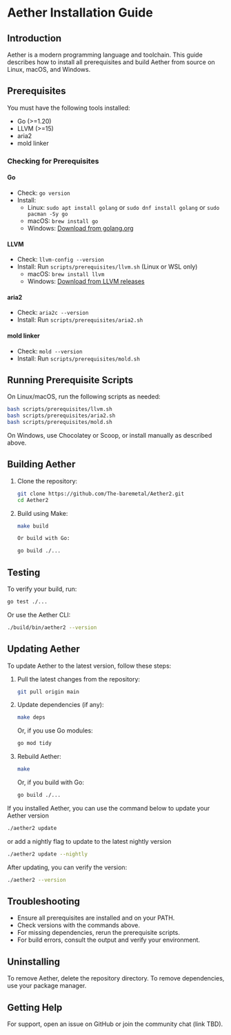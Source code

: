 # Aether Installation Guide

## Introduction

Aether is a modern programming language and toolchain. This guide describes how to install all prerequisites and build Aether from source on Linux, macOS, and Windows.

## Prerequisites

You must have the following tools installed:

- Go (>=1.20)
- LLVM (>=15)
- aria2
- mold linker

### Checking for Prerequisites

#### Go

- Check: `go version`
- Install:
  - Linux: `sudo apt install golang` or `sudo dnf install golang` or `sudo pacman -Sy go`
  - macOS: `brew install go`
  - Windows: [Download from golang.org](https://golang.org/dl/)

#### LLVM

- Check: `llvm-config --version`
- Install: Run `scripts/prerequisites/llvm.sh` (Linux or WSL only)
  - macOS: `brew install llvm`
  - Windows: [Download from LLVM releases](https://releases.llvm.org/)

#### aria2

- Check: `aria2c --version`
- Install: Run `scripts/prerequisites/aria2.sh`

#### mold linker

- Check: `mold --version`
- Install: Run `scripts/prerequisites/mold.sh`

## Running Prerequisite Scripts

On Linux/macOS, run the following scripts as needed:

```bash
bash scripts/prerequisites/llvm.sh
bash scripts/prerequisites/aria2.sh
bash scripts/prerequisites/mold.sh
```

On Windows, use Chocolatey or Scoop, or install manually as described above.

## Building Aether

1. Clone the repository:

   ```bash
   git clone https://github.com/The-baremetal/Aether2.git
   cd Aether2
   ```

2. Build using Make:

   ```bash
   make build
   ```

   ```bash
   Or build with Go:
   ```

   ```bash
   go build ./...
   ```

## Testing

To verify your build, run:

```bash
go test ./...
```

Or use the Aether CLI:

```bash
./build/bin/aether2 --version
```

## Updating Aether

To update Aether to the latest version, follow these steps:

1. Pull the latest changes from the repository:

   ```bash
   git pull origin main
   ```

2. Update dependencies (if any):

   ```bash
   make deps
   ```

   Or, if you use Go modules:

   ```bash
   go mod tidy
   ```

3. Rebuild Aether:

   ```bash
   make
   ```

   Or, if you build with Go:

   ```bash
   go build ./...
   ```

If you installed Aether, you can use the command below to update your Aether version

```bash
./aether2 update
```

or add a nightly flag to update to the latest nightly version

```bash
./aether2 update --nightly
```

After updating, you can verify the version:

```bash
./aether2 --version
```

## Troubleshooting

- Ensure all prerequisites are installed and on your PATH.
- Check versions with the commands above.
- For missing dependencies, rerun the prerequisite scripts.
- For build errors, consult the output and verify your environment.

## Uninstalling

To remove Aether, delete the repository directory. To remove dependencies, use your package manager.

## Getting Help

For support, open an issue on GitHub or join the community chat (link TBD).

